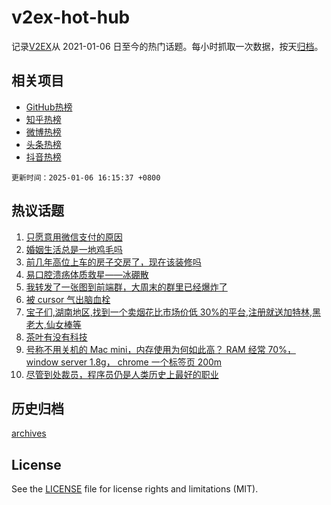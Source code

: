 # v2ex-hot-hub

 记录[V2EX](https://www.v2ex.com/)从 2021-01-06 日至今的热门话题。每小时抓取一次数据，按天[归档](archives)。
 
 ## 相关项目

- [GitHub热榜](https://github.com/lonnyzhang423/github-hot-hub)
- [知乎热榜](https://github.com/lonnyzhang423/zhihu-hot-hub)
- [微博热榜](https://github.com/lonnyzhang423/weibo-hot-hub)
- [头条热榜](https://github.com/lonnyzhang423/toutiao-hot-hub)
- [抖音热榜](https://github.com/lonnyzhang423/douyin-hot-hub)


 `更新时间：2025-01-06 16:15:37 +0800`

## 热议话题

1. [只愿意用微信支付的原因](https://www.v2ex.com/t/1102773)
1. [婚姻生活总是一地鸡毛吗](https://www.v2ex.com/t/1102903)
1. [前几年高位上车的房子交房了，现在该装修吗](https://www.v2ex.com/t/1102824)
1. [易口腔溃疡体质救星——冰硼散](https://www.v2ex.com/t/1102775)
1. [我转发了一张图到前端群，大周末的群里已经爆炸了](https://www.v2ex.com/t/1102700)
1. [被 cursor 气出脑血栓](https://www.v2ex.com/t/1102687)
1. [宝子们,湖南地区,找到一个卖烟花比市场价低 30%的平台,注册就送加特林,黑老大,仙女棒等](https://www.v2ex.com/t/1102771)
1. [茶叶有没有科技](https://www.v2ex.com/t/1102792)
1. [号称不用关机的 Mac mini，内存使用为何如此高？ RAM 经常 70%， window server 1.8g， chrome 一个标签页 200m](https://www.v2ex.com/t/1102823)
1. [尽管到处裁员，程序员仍是人类历史上最好的职业](https://www.v2ex.com/t/1102766)

## 历史归档

[archives](archives)

## License

See the [LICENSE](LICENSE) file for license rights and limitations (MIT).
